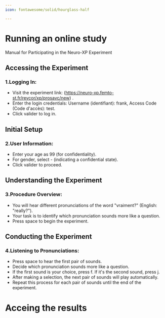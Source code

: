```yaml
---
icon: fontawesome/solid/hourglass-half

---
```


# Running an online study

Manual for Participating in the Neuro-XP Experiment

## Accessing the Experiment
### 1.Logging In:

- Visit the experiment link: (https://neuro-xp.femto-st.fr/revcor/xp/prosavc/new) .
- Enter the login credentials: Username (identifiant): frank, Access Code (Code d'accès): test.
- Click valider to log in.

## Initial Setup
### 2.User Information:
- Enter your age as 99 (for confidentiality).
- For gender, select - (indicating a confidential state).
- Click valider to proceed.

## Understanding the Experiment
### 3.Procedure Overview:
- You will hear different pronunciations of the word "vraiment?" (English: "really?").
- Your task is to identify which pronunciation sounds more like a question.
- Press space to begin the experiment.

## Conducting the Experiment
### 4.Listening to Pronunciations:
- Press space to hear the first pair of sounds.
- Decide which pronunciation sounds more like a question.
- If the first sound is your choice, press f. If it's the second sound, press j.
- After making a selection, the next pair of sounds will play automatically.
- Repeat this process for each pair of sounds until the end of the experiment.

# Acceing the results

